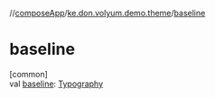 //[composeApp](../../index.md)/[ke.don.volyum.demo.theme](index.md)/[baseline](baseline.md)

# baseline

[common]\
val [baseline](baseline.md): [Typography](https://developer.android.com/reference/kotlin/androidx/compose/material3/Typography.html)